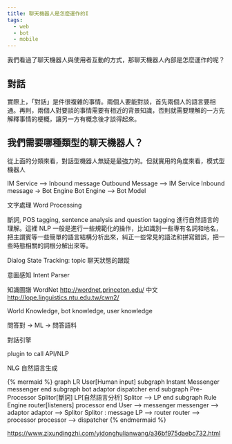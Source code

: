 ```yaml
---
title: 聊天機器人是怎麼運作的I
tags:
  - web
  - bot
  - mobile
---
```



我們看過了聊天機器人與使用者互動的方式，那聊天機器人內部是怎麼運作的呢？

## 對話

實際上，「對話」是件很複雜的事情。兩個人要能對談，首先兩個人的語言要相通。再則，兩個人對要談的事情需要有相近的背景知識，否則就需要理解的一方先解釋事情的梗概，讓另一方有概念後才談得起來。

## 我們需要哪種類型的聊天機器人？

從上面的分類來看，對話型機器人無疑是最強力的。但就實用的角度來看，模式型機器人



IM Service --> Inbound message
Outbound Message --> IM Service
Inbound message -> Bot Engine
Bot Engine --> Bot Model

文字處理 Word Processing

斷詞, POS tagging, sentence analysis and question tagging
進行自然語言的理解。這裡 NLP 一般是進行一些規範化的操作，比如識別一些專有名詞和地名，把主謂賓等一些簡單的語言結構分析出來，糾正一些常見的語法和拼寫錯誤，把一些時態相關的詞根分解出來等。

Dialog State Tracking: topic 聊天狀態的跟蹤

意圖感知 Intent Parser

知識圖譜
WordNet
http://wordnet.princeton.edu/
中文 http://lope.linguistics.ntu.edu.tw/cwn2/

World Knowledge, bot knowledge, user knowledge


問答對 -> ML -> 問答語料

對話引擎

plugin to call API/NLP

NLG 自然語言生成


{% mermaid %}
graph LR
  User[Human input]
  subgraph Instant Messenger
    messenger
  end
  subgraph bot
    adaptor
    dispatcher
  end
  subgraph Pre-Processor
    Splitor[斷詞]
    LP[自然語言分析]
    Splitor --> LP
  end
  subgraph Rule Engine
    router[listeners]
    processor
  end
  User --> messenger
  messenger --> adaptor
  adaptor --> Splitor
  Splitor : message
  LP --> router
  router --> processor
  processor --> dispatcher
{% endmermaid %}


https://www.zixundingzhi.com/yidonghulianwang/a36bf975daebc732.html
